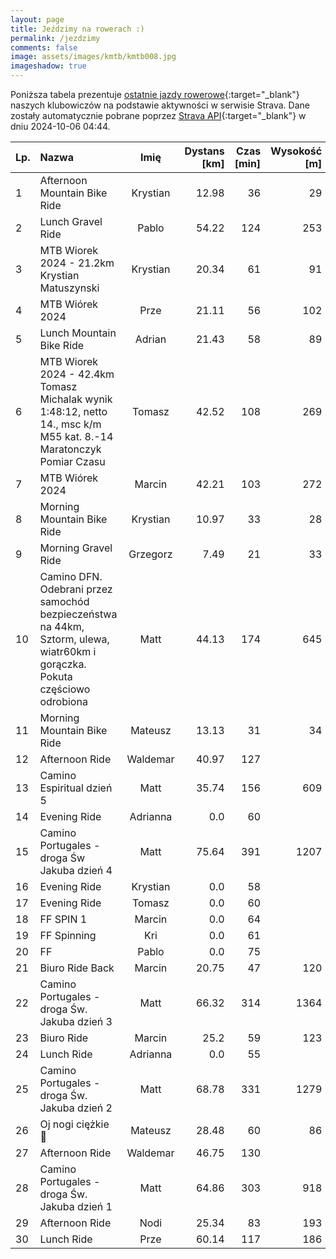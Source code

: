 ```yaml
---
layout: page
title: Jeździmy na rowerach :)
permalink: /jezdzimy
comments: false
image: assets/images/kmtb/kmtb008.jpg
imageshadow: true
---
```


Poniższa tabela prezentuje [ostatnie jazdy rowerowe](https://www.strava.com/clubs/336381){:target="_blank"} naszych klubowiczów na podstawie aktywności w serwisie Strava. Dane zostały automatycznie pobrane poprzez [Strava API](https://developers.strava.com/docs/reference/#api-Clubs-getClubActivitiesById){:target="_blank"} w dniu 2024-10-06 04:44.

Lp. | Nazwa | Imię | Dystans [km] | Czas [min] | Wysokość [m]
:--- | :--- | :---: | ---: | ---: | ---:
1|Afternoon Mountain Bike Ride|Krystian|12.98|36|29
2|Lunch Gravel Ride|Pablo|54.22|124|253
3|MTB Wiorek 2024 - 21.2km Krystian Matuszynski|Krystian|20.34|61|91
4|MTB Wiórek 2024|Prze|21.11|56|102
5|Lunch Mountain Bike Ride|Adrian|21.43|58|89
6|MTB Wiorek 2024 - 42.4km Tomasz Michalak wynik 1:48:12, netto 14., msc k/m M55 kat. 8.-14 Maratonczyk Pomiar Czasu|Tomasz|42.52|108|269
7|MTB Wiórek 2024|Marcin|42.21|103|272
8|Morning Mountain Bike Ride|Krystian|10.97|33|28
9|Morning Gravel Ride|Grzegorz|7.49|21|33
10|Camino DFN. Odebrani przez samochód bezpieczeństwa na 44km, Sztorm, ulewa, wiatr60km i gorączka. Pokuta częściowo odrobiona|Matt|44.13|174|645
11|Morning Mountain Bike Ride|Mateusz|13.13|31|34
12|Afternoon Ride|Waldemar|40.97|127|
13|Camino Espiritual dzień 5|Matt|35.74|156|609
14|Evening Ride|Adrianna|0.0|60|
15|Camino Portugales  - droga Św Jakuba  dzień 4|Matt|75.64|391|1207
16|Evening Ride|Krystian|0.0|58|
17|Evening Ride|Tomasz|0.0|60|
18|FF SPIN 1|Marcin|0.0|64|
19|FF Spinning|Kri|0.0|61|
20|FF|Pablo|0.0|75|
21|Biuro Ride Back|Marcin|20.75|47|120
22|Camino Portugales - droga Św. Jakuba  dzień  3|Matt|66.32|314|1364
23|Biuro Ride|Marcin|25.2|59|123
24|Lunch Ride|Adrianna|0.0|55|
25|Camino Portugales - droga Św. Jakuba dzień 2|Matt|68.78|331|1279
26|Oj nogi ciężkie 😬|Mateusz|28.48|60|86
27|Afternoon Ride|Waldemar|46.75|130|
28|Camino Portugales - droga Św. Jakuba  dzień 1|Matt|64.86|303|918
29|Afternoon Ride|Nodi|25.34|83|193
30|Lunch Ride|Prze|60.14|117|186
